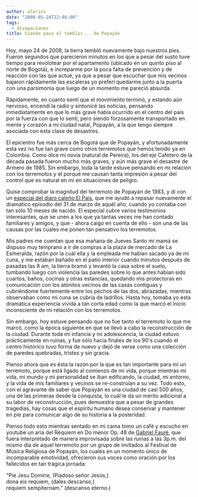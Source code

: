 ```yaml
---
author: alerios
date: "2008-05-24T22:46:00"
tags:
  - divagaciones
title: Cuando pase el temblor... de Popayán
---
```


Hoy, mayo 24 de 2008, la tierra tembló nuevamente bajo nuestros pies. Fueron
segundos que parecieron minutos en los que a pesar del susto tuve tiempo para
revolotear por el apartamento (ubicado en un quinto piso al norte de Bogotá),
e increparme por la poca falta de prevención y de reacción con las que actué,
ya que a pesar que escuchar que mis vecinos bajaron rápidamente las escaleras
yo preferí quedarme junto a la puerta con una parsimonia que luego de un
momento me pareció absurda.

Rápidamente, en cuanto sentí que el movimiento terminó, y estando aún
nervioso, encendí la radio y sintonicé las noticias, pensando inmediatamente
en que lo más grave había ocurrido en el centro del país por la fuerza con que
lo sentí, pero siendo forzosamente transportado en mente y corazón a mi ciudad
natal, Popayán, a la que tengo siempre asociada con esta clase de desastres.

El epicentro fue más cerca de Bogotá que de Popayán, y afortunadamente esta
vez no fue tan grave como otros terremotos que hemos tenido ya en Colombia.
Como dice mi novia (natural de Pereira), los del eje Cafetero de la década
pasada fueron mucho más graves, y aún más grave el desastre de Armero de 1985.
Sin embargo, toda la tarde estuve pensando en mi relación con los terremotos y
el porqué me causan tanta impresión a pesar del control que es natural en mí
en situaciones de peligro.

Quise comprobar la magnitud del terremoto de Popayán de 1983, y dí con un
[especial del diaro caleño El
País](http://www.elpais.com.co/paisonline/especiales/popasite/), que me ayudó
a repasar nuevamente el dramático episodio del 31 de marzo de aquél año,
cuando yo contaba con tan sólo 10 meses de nacido. El especial cubre varios
testimonios interesantes, que se unen a los que ya tantas veces me han contado
familiares y amigos, y que - ahora caigo en cuenta de ello - son una de las
causas por las cuales me ponen tan pensativo los terremotos.

Mis padres me cuentan que esa mañana de Jueves Santo mi mamá se dispuso muy
temprano a ir de compras a la plaza de mercado de La Esmeralda, razón por la
cuál ella y la empleada me habían sacado ya de mi cuna, y me estaban bañado en
el patio interior cuando minutos después de pasadas las 8 am, la tierra bramó
y levantó la casa sobre el suelo, tumbando luego con violencia las paredes
sobre lo que antes habían sido cuartos, baños, cocinas y otras estancias,
quedando mis protectoras en comunicación con los atónitos vecinos de las casas
contiguas y cubriéndome fuertemente entre los pechos de las dos, abrazadas,
mientras observaban como mi cuna se cubría de ladrillos. Hasta hoy, tomaba yo
esta dramática experiencia vivida a tan corta edad como la que marcó el inicio
inconsciente de mi relación con los terremotos.

Sin embargo, hoy estuve pensando que no fue tanto el terremoto lo que me
marcó, como la época siguiente en que se llevó a cabo la reconstrucción de la
ciudad. Durante toda mi infancia y mi adolescencia, la ciudad estuvo
prácticamente en ruinas, y fue sólo hacia finales de los 90's cuando el centro
histórico tuvo forma de nuevo y dejó de verse como una colección de paredes
quebradas, tristes y sin gracia.

Pienso ahora que es ésta la razón por la que es tan importante para mí un
terremoto, porque está ligado al comienzo de mi vida, porque mientras mi vida,
mi mundo y mi personalidad se iban edificando, la ciudad, mi entorno, y la
vida de mis familiares y vecinos se re-construían a su vez. Todo esto, con el
agravante de saber que Popayán es una ciudad de casi 500 años, una de las
primeras desde la conquista, lo cuál le da un mérito adicional a su labor de
reconstrucción, pues demuestra que a pesar de grandes tragedias, hay cosas que
el espíritu humano desea conservar y mantener en pie para comunicar algo de su
historia a la posteridad.

Pienso todo esto mientras sentado en mi cama tomo un café y escucho en youtube
un aria del Réquiem en Do menor Op. 48 de [Gabriel
Fauré](http://en.wikipedia.org/wiki/Gabriel_Faur%C3%A9 "Gabriel Fauré"), que
fuera interpretado de manera improvisada sobre las ruinas a las 3p.m. del
mismo día de aquel terremoto por un grupo de invitados al Festival de Música
Religiosa de Popayán, los cuales en un momento único de incomparable
emotividad, ofrecieron sus voces como oración por los fallecidos en tan
trágica jornada:

"Pie Jesu Domine, (Piadoso señor Jesús,)  
dona eis requiem, (dales descanso,)  
requiem sempiternam." (descanso eterno.)
